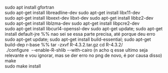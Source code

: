 sudo apt install gfortran  
sudo apt-get install libreadline-dev 
sudo apt-get install libx11-dev  
sudo apt-get install libxext-dev libxt-dev 
sudo apt-get install libbz2-dev
sudo apt-get install liblzma-dev
sudo apt-get install libpcre2-dev  
sudo apt-get install libcurl4-openssl-dev
sudo apt-get update; sudo apt-get install default-jre 
%%
nao sei se essa parte precisa, até porque deu erro
sudo apt-get update; sudo apt-get install build-essential; sudo apt-get build-dep r-base 
%%
tar -zxvf R-4.3.2.tar.gz 
cd R-4.3.2/  
 ./configure  --enable-R-shlib --with-cairo (n acho q esse ultimo seja relevante e vou ignorar, mas se der erro no png de novo, é por causa disso)
make   
sudo make install 